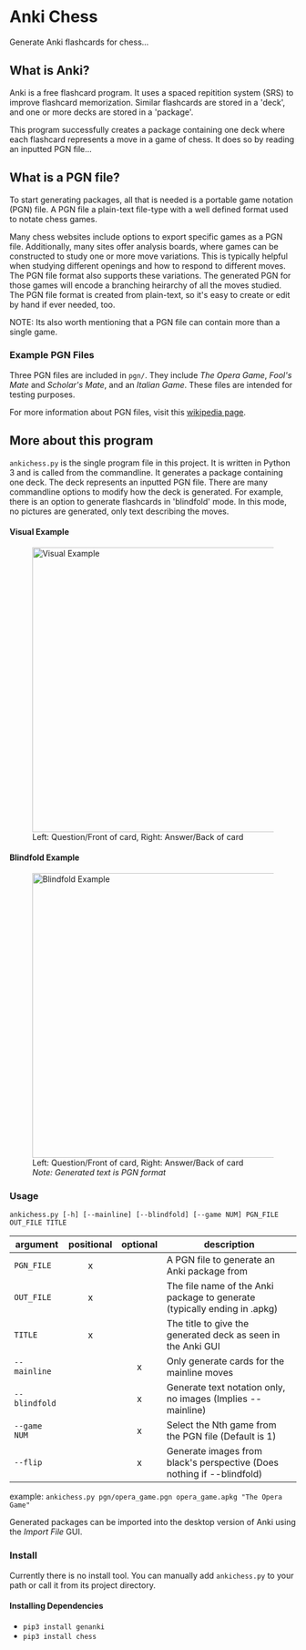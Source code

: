 # Anki Chess
Generate Anki flashcards for chess...

## What is Anki?
Anki is a free flashcard program. It uses a spaced repitition system (SRS) to improve flashcard memorization. Similar flashcards are stored in a 'deck', and one or more decks are stored in a 'package'.

This program successfully creates a package containing one deck where each flashcard represents a move in a game of chess. It does so by reading an inputted PGN file...

## What is a PGN file?
To start generating packages, all that is needed is a portable game notation (PGN) file. A PGN file a plain-text file-type with a well defined format used to notate chess games.

Many chess websites include options to export specific games as a PGN file. Additionally, many sites offer analysis boards, where games can be constructed to study one or more move variations. This is typically helpful when studying different openings and how to respond to different moves. The PGN file format also supports these variations. The generated PGN for those games will encode a branching heirarchy of all the moves studied. The PGN file format is created from plain-text, so it's easy to create or edit by hand if ever needed, too.

NOTE: Its also worth mentioning that a PGN file can contain more than a single game.

### Example PGN Files
Three PGN files are included in `pgn/`. They include _The Opera Game_, _Fool's Mate_ and _Scholar's Mate_, and an _Italian Game_. These files are intended for testing purposes.

For more information about PGN files, visit this [wikipedia page](https://en.wikipedia.org/wiki/Portable_Game_Notation).

## More about this program
`ankichess.py` is the single program file in this project. It is written in Python 3 and is called from the commandline. It generates a package containing one deck. The deck represents an inputted PGN file. There are many commandline options to modify how the deck is generated. For example, there is an option to generate flashcards in 'blindfold' mode. In this mode, no pictures are generated, only text describing the moves.

#### Visual Example
<figure>
  <img src="https://i.imgur.com/IOUd5Cq.png" alt="Visual Example" width=500/>
  <figcaption>Left: Question/Front of card, Right: Answer/Back of card</figcaption>
</figure>

#### Blindfold Example
<figure>
  <img src="https://i.imgur.com/IPKAPQC.png" alt="Blindfold Example" width=500/>
  <figcaption>Left: Question/Front of card, Right: Answer/Back of card</br><i>Note: Generated text is PGN format</i></figcaption>
</figure>

### Usage
`ankichess.py [-h] [--mainline] [--blindfold] [--game NUM] PGN_FILE OUT_FILE TITLE`

| argument      | positional | optional | description                                                               |
|---------------|:----------:|:--------:|---------------------------------------------------------------------------|
| `PGN_FILE`    | x          |          | A PGN file to generate an Anki package from                               |
| `OUT_FILE`    | x          |          | The file name of the Anki package to generate (typically ending in .apkg) |
| `TITLE`       | x          |          | The title to give the generated deck as seen in the Anki GUI              |
| `--mainline`  |            | x        | Only generate cards for the mainline moves                                |
| `--blindfold` |            | x        | Generate text notation only, no images (Implies --mainline)               |
| `--game NUM`  |            | x        | Select the Nth game from the PGN file (Default is 1)                      |
| `--flip`      |            | x        | Generate images from black's perspective (Does nothing if --blindfold)    |

example: `ankichess.py pgn/opera_game.pgn opera_game.apkg "The Opera Game"`

Generated packages can be imported into the desktop version of Anki using the _Import File_ GUI.

### Install
Currently there is no install tool. You can manually add `ankichess.py` to your path or call it from its project directory.

#### Installing Dependencies
- `pip3 install genanki`
- `pip3 install chess`
